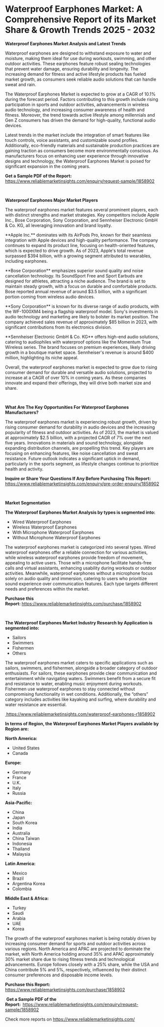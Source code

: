 <p><h1>Waterproof Earphones Market: A Comprehensive Report of its Market Share & Growth Trends 2025 - 2032</h1></p><p><strong>Waterproof Earphones Market Analysis and Latest Trends</strong></p>
<p><p>Waterproof earphones are designed to withstand exposure to water and moisture, making them ideal for use during workouts, swimming, and other outdoor activities. These earphones feature robust sealing technologies that prevent water damage, ensuring durability and longevity. The increasing demand for fitness and active lifestyle products has fueled market growth, as consumers seek reliable audio solutions that can handle sweat and rain.</p><p>The Waterproof Earphones Market is expected to grow at a CAGR of 10.1% during the forecast period. Factors contributing to this growth include rising participation in sports and outdoor activities, advancements in wireless audio technology, and increasing consumer awareness of health and fitness. Moreover, the trend towards active lifestyle among millennials and Gen Z consumers has driven the demand for high-quality, functional audio devices.</p><p>Latest trends in the market include the integration of smart features like touch controls, voice assistants, and customizable sound profiles. Additionally, eco-friendly materials and sustainable production practices are gaining traction as consumers become more environmentally conscious. As manufacturers focus on enhancing user experience through innovative designs and technology, the Waterproof Earphones Market is poised for significant expansion in the coming years.</p></p>
<p><strong>Get a Sample PDF of the Report:&nbsp;</strong> <a href="https://www.reliablemarketinsights.com/enquiry/request-sample/1858902?utm_campaign=2114&utm_medium=2&utm_source=Github&utm_content=ia&utm_term=30012025&utm_id=waterproof-earphones">https://www.reliablemarketinsights.com/enquiry/request-sample/1858902</a></p>
<p>&nbsp;</p>
<p><strong>Waterproof Earphones Major Market Players</strong></p>
<p><p>The waterproof earphones market features several prominent players, each with distinct strengths and market strategies. Key competitors include Apple Inc., Bose Corporation, Sony Corporation, and Sennheiser Electronic GmbH & Co. KG, all leveraging innovation and brand loyalty.</p><p>**Apple Inc.** dominates with its AirPods Pro, known for their seamless integration with Apple devices and high-quality performance. The company continues to expand its product line, focusing on health-oriented features, which is expected to drive growth. As of 2023, Apple's total revenue surpassed $394 billion, with a growing segment attributed to wearables, including earphones.</p><p>**Bose Corporation** emphasizes superior sound quality and noise cancellation technology. Its SoundSport Free and Sport Earbuds are designed for athletes, attracting a niche audience. The brand is set to maintain steady growth, with a focus on durable and comfortable products. Bose reported annual revenue of around $3.5 billion, with a significant portion coming from wireless audio devices.</p><p>**Sony Corporation** is known for its diverse range of audio products, with the WF-1000XM4 being a flagship waterproof model. Sony's investments in audio technology and marketing are likely to bolster its market position. The company achieved sales revenue of approximately $85 billion in 2023, with significant contributions from its electronics division.</p><p>**Sennheiser Electronic GmbH & Co. KG** offers high-end audio solutions, catering to audiophiles with waterproof options like the Momentum True Wireless series. The brand focuses on premium experiences, likely driving growth in a boutique market space. Sennheiser's revenue is around $400 million, highlighting its niche appeal.</p><p>Overall, the waterproof earphones market is expected to grow due to rising consumer demand for durable and versatile audio solutions, projected to increase at a CAGR of over 10% in coming years. As these companies innovate and expand their offerings, they will drive both market size and share.</p></p>
<p>&nbsp;</p>
<p><strong>What Are The Key Opportunities For Waterproof Earphones Manufacturers?</strong></p>
<p><p>The waterproof earphones market is experiencing robust growth, driven by rising consumer demand for durability in audio devices and the increasing popularity of fitness and outdoor activities. As of 2023, the market is valued at approximately $2.5 billion, with a projected CAGR of 7% over the next five years. Innovations in materials and sound technology, alongside expanding distribution channels, are propelling this trend. Key players are focusing on enhancing features, like noise cancellation and sweat resistance. Future outlook indicates a significant uptick in demand, particularly in the sports segment, as lifestyle changes continue to prioritize health and activity.</p></p>
<p><strong>Inquire or Share Your Questions If Any Before Purchasing This Report:</strong> <a href="https://www.reliablemarketinsights.com/enquiry/pre-order-enquiry/1858902?utm_campaign=2114&utm_medium=2&utm_source=Github&utm_content=ia&utm_term=30012025&utm_id=waterproof-earphones">https://www.reliablemarketinsights.com/enquiry/pre-order-enquiry/1858902</a></p>
<p>&nbsp;</p>
<p><strong>Market Segmentation</strong></p>
<p><strong>The Waterproof Earphones Market Analysis by types is segmented into:</strong></p>
<p><ul><li>Wired Waterproof Earphones</li><li>Wireless Waterproof Earphones</li><li>With Microphone Waterproof Earphones</li><li>Without Microphone Waterproof Earphones</li></ul></p>
<p><p>The waterproof earphones market is categorized into several types. Wired waterproof earphones offer a reliable connection for various activities, while wireless waterproof earphones provide freedom of movement, appealing to active users. Those with a microphone facilitate hands-free calls and virtual assistants, enhancing usability during workouts or outdoor activities. Meanwhile, waterproof earphones without a microphone focus solely on audio quality and immersion, catering to users who prioritize sound experience over communication features. Each type targets different needs and preferences within the market.</p></p>
<p><strong>Purchase this Report:&nbsp;</strong><a href="https://www.reliablemarketinsights.com/purchase/1858902?utm_campaign=2114&utm_medium=2&utm_source=Github&utm_content=ia&utm_term=30012025&utm_id=waterproof-earphones">https://www.reliablemarketinsights.com/purchase/1858902</a></p>
<p>&nbsp;</p>
<p><strong>The Waterproof Earphones Market Industry Research by Application is segmented into:</strong></p>
<p><ul><li>Sailors</li><li>Swimmers</li><li>Fishermen</li><li>Others</li></ul></p>
<p><p>The waterproof earphones market caters to specific applications such as sailors, swimmers, and fishermen, alongside a broader category of outdoor enthusiasts. For sailors, these earphones provide clear communication and entertainment while navigating waters. Swimmers benefit from a secure fit and resistance to water, enabling music enjoyment during workouts. Fishermen use waterproof earphones to stay connected without compromising functionality in wet conditions. Additionally, the “others” category includes activities like kayaking and surfing, where durability and water resistance are essential.</p></p>
<p><a href="https://www.reliablemarketinsights.com/waterproof-earphones-r1858902?utm_campaign=2114&utm_medium=2&utm_source=Github&utm_content=ia&utm_term=30012025&utm_id=waterproof-earphones">&nbsp;https://www.reliablemarketinsights.com/waterproof-earphones-r1858902</a></p>
<p><strong>In terms of Region, the Waterproof Earphones Market Players available by Region are:</strong></p>
<p>
    <p> <strong> North America: </strong>
        <ul>
            <li>United States</li>
            <li>Canada</li>
        </ul>
        </p> 
    <p> <strong> Europe: </strong>
        <ul>
            <li>Germany</li>
            <li>France</li>
            <li>U.K.</li>
            <li>Italy</li>
            <li>Russia</li>
        </ul>
        </p> 
    <p> <strong> Asia-Pacific: </strong>
        <ul>
            <li>China</li>
            <li>Japan</li>
            <li>South Korea</li>
            <li>India</li>
            <li>Australia</li>
            <li>China Taiwan</li>
            <li>Indonesia</li>
            <li>Thailand</li>
            <li>Malaysia</li>
        </ul>
        </p> 
    <p> <strong> Latin America: </strong>
        <ul>
            <li>Mexico</li>
            <li>Brazil</li>
            <li>Argentina Korea</li>
            <li>Colombia</li>
        </ul>
        </p> 
    <p> <strong> Middle East & Africa: </strong>
        <ul>
            <li>Turkey</li>
            <li>Saudi</li>
            <li>Arabia</li>
            <li>UAE</li>
            <li>Korea</li>
        </ul>
    </p>
    </p>
<p><p>The growth of the waterproof earphones market is being notably driven by increasing consumer demand for sports and outdoor activities across various regions. North America and APAC are projected to dominate the market, with North America holding around 35% and APAC approximately 30% market share due to rising fitness trends and technological advancements. Europe follows closely with a 25% share, while the USA and China contribute 5% and 5%, respectively, influenced by their distinct consumer preferences and disposable income levels.</p></p>
<p><strong>Purchase this Report: </strong><a href="https://www.reliablemarketinsights.com/purchase/1858902?utm_campaign=2114&utm_medium=2&utm_source=Github&utm_content=ia&utm_term=30012025&utm_id=waterproof-earphones">https://www.reliablemarketinsights.com/purchase/1858902</a></p>
<p>&nbsp;<strong>Get a Sample PDF of the Report:&nbsp;&nbsp;</strong><a href="https://www.reliablemarketinsights.com/enquiry/request-sample/1858902?utm_campaign=2114&utm_medium=2&utm_source=Github&utm_content=ia&utm_term=30012025&utm_id=waterproof-earphones">https://www.reliablemarketinsights.com/enquiry/request-sample/1858902</a></p>
<p><strong></strong></p>
<p>Check more reports on <a href="https://www.reliablemarketinsights.com/?utm_campaign=2114&utm_medium=2&utm_source=Github&utm_content=ia&utm_term=30012025&utm_id=waterproof-earphones">https://www.reliablemarketinsights.com/</a></p>